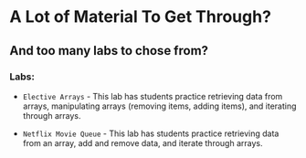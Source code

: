 # A Lot of Material To Get Through?
## And too many labs to chose from?

### Labs:

+ `Elective Arrays` - This lab has students practice retrieving data from arrays, manipulating arrays (removing items, adding items), and iterating through arrays.

+ `Netflix Movie Queue` - This lab has students practice retrieving data from an array, add and remove data, and iterate through arrays.